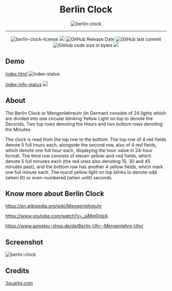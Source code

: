 <!-- # Berlin-clock -->
<div align="center">
<h1>Berlin Clock</h1>
<img src="https://i.imgur.com/boN0PGe.gif" alt="berlin-clock" height="">

<hr/>

<!-- <img alt="berlin-clock" src="https://img.shields.io/badge/Open_source-MIT-red.svg?logo=git&logoColor=green"/> -->


<img alt="berlin-clock-license" src="https://img.shields.io/badge/Open_source-MIT-red.svg?logo=git&logoColor=green"/>
<img src="https://img.shields.io/github/last-commit/alx-xlx/berlin-clock.svg?logo=Sublime+Text&logoColor=green&label=Active"/>
<img alt="GitHub Release Date" src="https://img.shields.io/github/release-date/alx-xlx/berlin-clock">
<img alt="GitHub last commit" src="https://img.shields.io/github/last-commit/alx-xlx/berlin-clock">
<!-- <img alt="GitHub repo size" src="https://img.shields.io/github/repo-size/alx-xlx/berlin-clock"> -->

<img alt="GitHub code size in bytes" src="https://img.shields.io/github/languages/code-size/alx-xlx/berlin-clock">

<img src="https://hits.seeyoufarm.com/api/count/incr/badge.svg?url=https%3A%2F%2Fgithub.com%2Falx-xlx%2Fberlin-clock&count_bg=%2379C83D&title_bg=%23555555&icon=&icon_color=%23E7E7E7&title=Views&edge_flat=false"/>

<!-- <hr/> -->
</div>

## Demo

[index.html](https://alx-xlx.github.io/berlin-clock/index.html) ![index-status](https://img.shields.io/website.svg?url=https://alx-xlx.github.io/berlin-clock/index.html)

[index-info-status](https://alx-xlx.github.io/berlin-clock/index-info.html) ![](https://img.shields.io/website.svg?url=https://alx-xlx.github.io/berlin-clock/index-info.html)


## About

The Berlin Clock or Mengenlehreuhr (in German) consists of 24 lights which are divided into one circular blinking Yellow Light on top to denote the Seconds, Two top rows denoting the Hours and two bottom rows denoting the Minutes.

The clock is read from the top row to the bottom. The top row of 4 red fields denote 5 full hours each, alongside the second row, also of 4 red fields, which denote one full hour each, displaying the hour value in 24-hour format. The third row consists of eleven yellow-and-red fields, which denote 5 full minutes each (the red ones also denoting 15, 30 and 45 minutes past), and the bottom row has another 4 yellow fields, which mark one full minute each. The round yellow light on top blinks to denote odd (when lit) or even-numbered (when unlit) seconds.

## Know more about Berlin Clock

https://en.wikipedia.org/wiki/Mengenlehreuhr

https://www.youtube.com/watch?v=_siMpj0jdzA

https://www.asmetec-shop.de/de/Berlin-Uhr--Mengenlehre-Uhr/

## Screenshot

![berlin-clock](https://i.imgur.com/f2Yz1bf.png)


## Credits

[3quarks.com](http://www.3quarks.com/en/BerlinClock/index.html)
